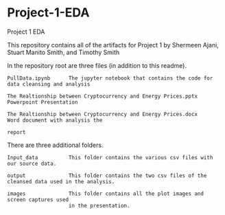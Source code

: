 # Project-1-EDA
Project 1 EDA

This repository contains all of the artifacts for Project 1 by Shermeen Ajani, Stuart Manito Smith, and Timothy Smith

In the repository root are three files (in addition to this readme).

    PullData.ipynb      The jupyter notebook that contains the code for data cleansing and analysis

    The Realtionship between Cryptocurrency and Energy Prices.pptx      Powerpoint Presentation

    The Realtionship between Cryptocurrency and Energy Prices.docx      Word document with analysis the
                                                                        report

There are three additional folders.

    Input_data          This folder contains the various csv files with our source data.

    output              This folder contains the two csv files of the cleansed data used in the analysis.

    images              This folder contains all the plot images and screen captures used 
                        in the presentation.

